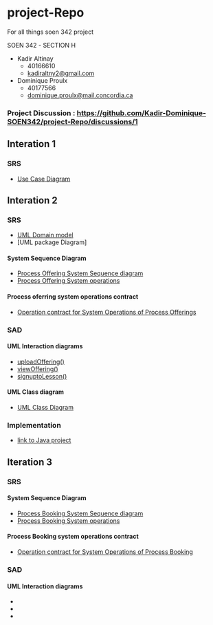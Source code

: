 # project-Repo

For all things soen 342 project

SOEN 342 - SECTION H

- Kadir Altinay
  - 40166610
  - kadiraltny2@gmail.com
- Dominique Proulx
  - 40177566
  - dominique.proulx@mail.concordia.ca

### Project Discussion : https://github.com/Kadir-Dominique-SOEN342/project-Repo/discussions/1

## Interation 1

### SRS

- [Use Case Diagram](SRS/UML_UseCase_v3.jpg)

## Interation 2

### SRS

- [UML Domain model](SRS/UmlDomainModel_v10.jpg)
- [UML package Diagram]

#### System Sequence Diagram

- [Process Offering System Sequence diagram](SRS/SystemSequenceDiagram.png)
- [Process Offering System operations](SRS/ProcessOffering_System_Operation_)

#### Process oferring system operations contract

- [Operation contract for System Operations of Process Offerings](SRS/System_Operations_Contracts_ProcessOfferings)

### SAD

#### UML Interaction diagrams

- [uploadOffering()](SAD/UploadOffering_v6.jpg)
- [viewOffering()](SAD/InteractionDiagrams/InteractionDiagram_viewOffering_v4.jpg)
- [ signuptoLesson()](SAD/InteractionDiagrams/InteractionDiagram_signupToLesson_v4.jpg)

#### UML Class diagram

- [UML Class Diagram](SAD/UmlClassDiagram_v9.jpg)

### Implementation

- [link to Java project](lessonator2000)

## Iteration 3

### SRS

#### System Sequence Diagram

- [Process Booking System Sequence diagram]()
- [Process Booking System operations]()

#### Process Booking system operations contract

- [Operation contract for System Operations of Process Booking]()

### SAD

#### UML Interaction diagrams

- []()
- []()
- []()
